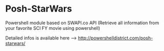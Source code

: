 # Posh-StarWars
Powershell module based on SWAPI.co API (Retrieve all information from your favorite SCI FY movie using powershell)

Detailed infos is available here --> http://powershelldistrict.com/posh-starwars/
